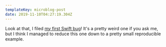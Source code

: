 ```yaml
---
templateKey: microblog-post
date: 2019-11-10T04:27:19.304Z
---
```


Look at that, I filed [my first Swift bug](https://bugs.swift.org/browse/SR-11749)! It's a pretty weird one if you ask me, but I think I managed to reduce this one down to a pretty small reproducible example.
